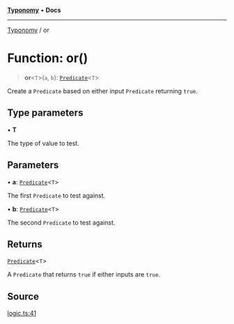 [**Typonomy**](../README.md) • **Docs**

***

[Typonomy](../globals.md) / or

# Function: or()

> **or**\<`T`\>(`a`, `b`): [`Predicate`](../type-aliases/Predicate.md)\<`T`\>

Create a `Predicate` based on either input `Predicate` returning `true`.

## Type parameters

• **T**

The type of value to test.

## Parameters

• **a**: [`Predicate`](../type-aliases/Predicate.md)\<`T`\>

The first `Predicate` to test against.

• **b**: [`Predicate`](../type-aliases/Predicate.md)\<`T`\>

The second `Predicate` to test against.

## Returns

[`Predicate`](../type-aliases/Predicate.md)\<`T`\>

A `Predicate` that returns `true` if either inputs are `true`.

## Source

[logic.ts:41](https://github.com/softcraft-development/typonomy/blob/fe50b8023c82b88ddae1a279519fbfc3eededb46/src/logic.ts#L41)
